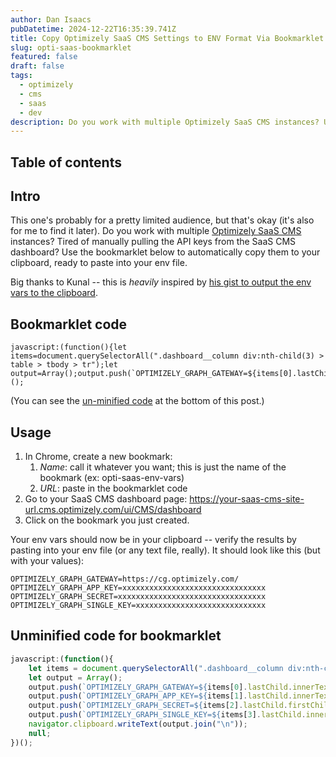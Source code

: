 ```yaml
---
author: Dan Isaacs
pubDatetime: 2024-12-22T16:35:39.741Z
title: Copy Optimizely SaaS CMS Settings to ENV Format Via Bookmarklet
slug: opti-saas-bookmarklet
featured: false
draft: false
tags:
  - optimizely
  - cms
  - saas
  - dev
description: Do you work with multiple Optimizely SaaS CMS instances? Use a bookmarklet to automatically copy them to your clipboard, ready to paste into your env file.
---
```


## Table of contents

## Intro

This one's probably for a pretty limited audience, but that's okay (it's also for me to find it later). Do you work with multiple [Optimizely SaaS CMS](https://world.optimizely.com/products/cms/saas/) instances? Tired of manually pulling the API keys from the SaaS CMS dashboard? Use the bookmarklet below to automatically copy them to your clipboard, ready to paste into your env file.

Big thanks to Kunal -- this is *heavily* inspired by [his gist to output the env vars to the clipboard](https://gist.github.com/kunalshetye/69866ff2929f42e79712f4088c8f2d40). 

## Bookmarklet code

```
javascript:(function(){let items=document.querySelectorAll(".dashboard__column div:nth-child(3) > table > tbody > tr");let output=Array();output.push(`OPTIMIZELY_GRAPH_GATEWAY=${items[0].lastChild.innerText}`);output.push(`OPTIMIZELY_GRAPH_APP_KEY=${items[1].lastChild.innerText}`);output.push(`OPTIMIZELY_GRAPH_SECRET=${items[2].lastChild.firstChild.value}`);output.push(`OPTIMIZELY_GRAPH_SINGLE_KEY=${items[3].lastChild.innerText}`);navigator.clipboard.writeText(output.join("\n"));null;})();
```

(You can see the [un-minified code](#unminified-code-for-bookmarklet) at the bottom of this post.)

## Usage
1. In Chrome, create a new bookmark:
    1. _Name_: call it whatever you want; this is just the name of the bookmark (ex: opti-saas-env-vars)
    2. _URL_: paste in the bookmarklet code
2. Go to your SaaS CMS dashboard page: https://your-saas-cms-site-url.cms.optimizely.com/ui/CMS/dashboard
3. Click on the bookmark you just created.

Your env vars should now be in your clipboard -- verify the results by pasting into your env file (or any text file, really). It should look like this (but with your values):

```
OPTIMIZELY_GRAPH_GATEWAY=https://cg.optimizely.com/
OPTIMIZELY_GRAPH_APP_KEY=xxxxxxxxxxxxxxxxxxxxxxxxxxxxxxxx
OPTIMIZELY_GRAPH_SECRET=xxxxxxxxxxxxxxxxxxxxxxxxxxxxxxxxx
OPTIMIZELY_GRAPH_SINGLE_KEY=xxxxxxxxxxxxxxxxxxxxxxxxxxxxx
```

## Unminified code for bookmarklet

```js
javascript:(function(){
	let items = document.querySelectorAll(".dashboard__column div:nth-child(3) > table > tbody > tr");
	let output = Array();
	output.push(`OPTIMIZELY_GRAPH_GATEWAY=${items[0].lastChild.innerText}`);
	output.push(`OPTIMIZELY_GRAPH_APP_KEY=${items[1].lastChild.innerText}`);
	output.push(`OPTIMIZELY_GRAPH_SECRET=${items[2].lastChild.firstChild.value}`);
	output.push(`OPTIMIZELY_GRAPH_SINGLE_KEY=${items[3].lastChild.innerText}`);
	navigator.clipboard.writeText(output.join("\n"));
	null;
})();
```